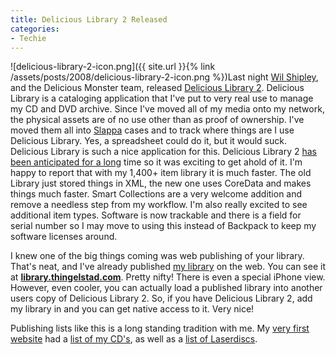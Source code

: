 ```yaml
---
title: Delicious Library 2 Released
categories:
- Techie
---
```


![delicious-library-2-icon.png]({{ site.url }}{% link /assets/posts/2008/delicious-library-2-icon.png %})Last night [Wil Shipley](http://www.wilshipley.com/blog/), and the Delicious Monster team, released [Delicious Library 2](http://www.delicious-monster.com/). Delicious Library is a cataloging application that I've put to very real use to manage my CD and DVD archive. Since I've moved all of my media onto my network, the physical assets are of no use other than as proof of ownership. I've moved them all into [Slappa](http://www.slappa.com/) cases and to track where things are I use Delicious Library. Yes, a spreadsheet could do it, but it would suck. Delicious Library is such a nice application for this.
Delicious Library 2 [has been anticipated for a long](http://www.slashthing.com/delicious-library-2-interview/) time so it was exciting to get ahold of it. I'm happy to report that with my 1,400+ item library it is much faster. The old Library just stored things in XML, the new one uses CoreData and makes things much faster. Smart Collections are a very welcome addition and remove a needless step from my workflow. I'm also really excited to see additional item types. Software is now trackable and there is a field for serial number so I may move to using this instead of Backpack to keep my software licenses around.

I knew one of the big things coming was web publishing of your library. That's neat, and I've already published [my library](http://library.thingelstad.com/) on the web. You can see it at [**library.thingelstad.com**](http://library.thingelstad.com/). Pretty nifty! There is even a special iPhone view. However, even cooler, you can actually load a published library into another users copy of Delicious Library 2. So, if you have Delicious Library 2, add my library in and you can get native access to it. Very nice!

Publishing lists like this is a long standing tradition with me. My [very first website](http://earlydays.thingelstad.com/) had a [list of my CD's](http://earlydays.thingelstad.com/hobbies/cd-list.html), as well as a [list of Laserdiscs](http://earlydays.thingelstad.com/hobbies/ld-list.html).

